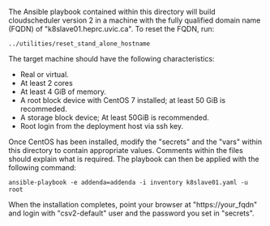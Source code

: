 The Ansible playbook contained within this directory will build cloudscheduler version 2
in a machine with the fully qualified domain name (FQDN) of "k8slave01.heprc.uvic.ca". To
reset the FQDN, run:

    ../utilities/reset_stand_alone_hostname
    
The target machine should have the following characteristics:

   - Real or virtual.
   - At least 2 cores
   - At least 4 GiB of memory.
   - A root block device with CentOS 7 installed; at least 50 GiB is recommeded.
   - A storage block device; At least 50GiB is recommended.
   - Root login from the deployment host via ssh key.

Once CentOS has been installed, modify the "secrets" and the "vars" within
this directory to contain appropriate values. Comments within the files should explain what
is required. The playbook can then be applied with the following command:

    ansible-playbook -e addenda=addenda -i inventory k8slave01.yaml -u root

When the installation completes, point your browser at "https://your_fqdn" and login with
"csv2-default" user and the password you set in "secrets".

